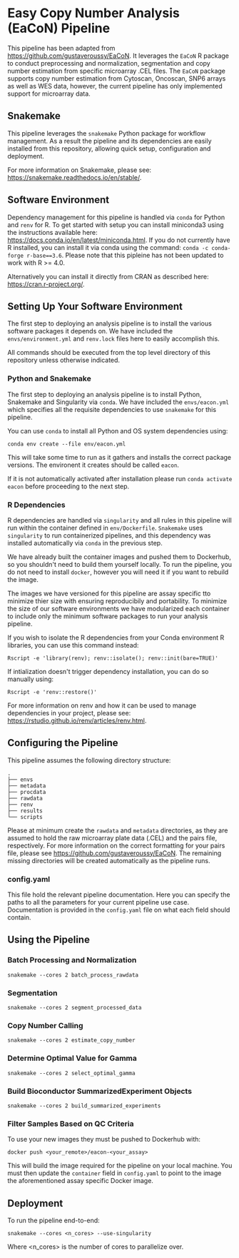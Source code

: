 # Easy Copy Number Analysis (EaCoN) Pipeline

This pipeline has been adapted from https://github.com/gustaveroussy/EaCoN.
It leverages the `EaCoN` R package to conduct preprocessing and normalization,
segmentation and copy number estimation from specific microarray .CEL files.
The `EaCoN` package supports copy number estimation from Cytoscan, Oncoscan,
SNP6 arrays as well as WES data, however, the current pipeline has only
implemented support for microarray data.

## Snakemake

This pipeline leverages the `snakemake` Python package for workflow management.
As a result the pipeline and its dependencies are easily
installed from this repository, allowing quick setup, configuration and
deployment.

For more information on Snakemake, please see:
https://snakemake.readthedocs.io/en/stable/.

## Software Environment

Dependency management for this pipeline is handled via `conda` for Python
and `renv` for R. To get started with setup you can install
miniconda3 using the instructions available here: https://docs.conda.io/en/latest/miniconda.html. If you do not currently have R installed, you can install it via conda using the command: `conda -c conda-forge r-base==3.6`. Please note that this pipleine has not been updated to work with R >= 4.0.

Alternatively you can install it directly from CRAN
as described here: https://cran.r-project.org/.

## Setting Up Your Software Environment

The first step to deploying an analysis pipeline is to install the various
software packages it depends on. We have included the `envs/environment.yml` and
`renv.lock` files here to easily accomplish this.

All commands should be executed from the top level directory of this
repository unless otherwise indicated.

### Python and Snakemake

The first step to deploying an analysis pipeline is to install Python,
Snakemake and Singularity via `conda`. We have included the
`envs/eacon.yml` which specifies all the requisite dependencies to use
`snakemake` for this pipeline.

You can use `conda` to install all Python and OS system dependencies
using:

`conda env create --file env/eacon.yml`

This will take some time to run as it gathers and installs the correct
package versions. The environent it creates should be called `eacon`.

If it is not automatically activated after installation please run
`conda activate eacon` before proceeding to the next step.

### R Dependencies

R dependencies are handled via `singularity` and all rules in this
pipeline will run within the container defined in `env/Dockerfile`.
`Snakemake` uses `singularity` to run containerized pipelines, and this
dependency was installed automatically via `conda` in the previous step.

We have already built the container images and pushed them to Dockerhub, so you
shouldn't need to build them yourself locally. To run the pipeline, you do not
need to install `docker`, however you will need it if you want to rebuild the
image.

The images we have versioned for this pipeline are assay specific tto minimize
thier size with ensuring reproducibily and portability. To minimize the size of
our software environments we have modularized each container to include only
the minimum software packages to run your analysis pipeline.

If you wish to isolate the R dependencies from your Conda environment R libraries, you can use this command instead:

`Rscript -e 'library(renv); renv::isolate(); renv::init(bare=TRUE)'`

If intialization doesn't trigger dependency installation, you can do so manually using:

`Rscript -e 'renv::restore()'`

For more information on renv and how it can be used to manage dependencies in
your project, please see: https://rstudio.github.io/renv/articles/renv.html.

## Configuring the Pipeline

This pipeline assumes the following directory structure:

```
.
├── envs
├── metadata
├── procdata
├── rawdata
├── renv
├── results
└── scripts
```

Please at minimum create the `rawdata` and `metadata` directories, as they are assumed to hold the raw microarray plate data (.CEL) and the pairs file, respectively. For more information on the correct formatting for your pairs file, please see https://github.com/gustaveroussy/EaCoN.
The remaining missing directories will be created automatically as the pipeline runs.

### config.yaml

This file hold the relevant pipeline documentation. Here you can specify the paths
to all the parameters for your current pipeline use case. Documentation is provided
in the `config.yaml` file on what each field should contain.

## Using the Pipeline

### Batch Processing and Normalization

`snakemake --cores 2 batch_process_rawdata`

### Segmentation

`snakemake --cores 2 segment_processed_data`

### Copy Number Calling

`snakemake --cores 2 estimate_copy_number`

### Determine Optimal Value for Gamma

`snakemake --cores 2 select_optimal_gamma`

### Build Bioconductor SummarizedExperiment Objects

`snakemake --cores 2 build_summarized_experiments`

### Filter Samples Based on QC Criteria

To use your new images they must be pushed to Dockerhub with:
```
docker push <your_remote>/eacon-<your_assay>
```

This will build the image required for the pipeline on your local machine.
You must then update the `container` field in `config.yaml` to point to
the image the aforementioned assay specific Docker image.

## Deployment

To run the pipeline end-to-end:
```
snakemake --cores <n_cores> --use-singularity
```
Where <n_cores> is the number of cores to parallelize over.